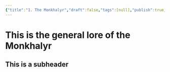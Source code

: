```yaml
---
{"title":"1. The Monkhalyr","draft":false,"tags":[null],"publish":true,"race":null,"culture":null,"path":"2. The Races/The Monkhalyr/The Monkhalyr.md","permalink":"/2-the-races/the-monkhalyr/the-monkhalyr/","PassFrontmatter":true}
---
```


# This is the general lore of the Monkhalyr

## This is a subheader